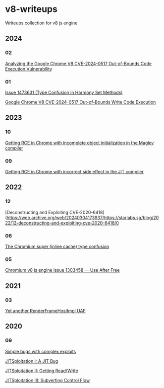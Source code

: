# v8-writeups
Writeups collection for v8 js engine

## 2024

### 02

[Analyzing the Google Chrome V8 CVE-2024-0517 Out-of-Bounds Code Execution Vulnerability](https://web.archive.org/web/20240301072350/https://dev.to/tutorialboy/analyzing-the-google-chrome-v8-cve-2024-0517-out-of-bounds-code-execution-vulnerability-28i3)

### 01

[Issue 1473631 (Type Confusion in Harmony Set Methods)](https://web.archive.org/web/20240301084921/https://cwresearchlab.co.kr/entry/Issue-1473631-Type-Confusion-in-Harmony-Set-Methods)

[Google Chrome V8 CVE-2024-0517 Out-of-Bounds Write Code Execution](https://web.archive.org/web/20240301070526/https://blog.exodusintel.com/2024/01/19/google-chrome-v8-cve-2024-0517-out-of-bounds-write-code-execution/)

## 2023

### 10
[Getting RCE in Chrome with incomplete object initialization in the Maglev compiler](https://web.archive.org/web/20240301070538/https://github.blog/2023-10-17-getting-rce-in-chrome-with-incomplete-object-initialization-in-the-maglev-compiler/)

### 09

[Getting RCE in Chrome with incorrect side effect in the JIT compiler](https://web.archive.org/web/20240301070547/https://github.blog/2023-09-26-getting-rce-in-chrome-with-incorrect-side-effect-in-the-jit-compiler/)

## 2022

### 12

[Deconstructing and Exploiting CVE-2020-6418](https://web.archive.org/web/20240304173937/https://starlabs.sg/blog/2022/12-deconstructing-and-exploiting-cve-2020-6418/0

### 06

[The Chromium super (inline cache) type confusion](https://web.archive.org/web/20240304173119/https://github.blog/2022-06-29-the-chromium-super-inline-cache-type-confusion/)

### 05

[Chromium v8 js engine issue 1303458 — Use After Free](https://web.archive.org/web/20240304172008/https://infosecwriteups.com/zero-day-vulnerability-chromium-v8-js-engine-issue-1303458-use-after-free-in-x64-instruction-e874419436a6?gi=6d3fc781bcbc)

## 2021

### 03

[Yet another RenderFrameHostImpl UAF](https://web.archive.org/web/20240304173007/https://microsoftedge.github.io/edgevr/posts/yet-another-uaf/)

## 2020

### 09

[Simple bugs with complex exploits](https://web.archive.org/web/20240304172757/https://www.elttam.com/blog/simple-bugs-with-complex-exploits/#content)

[JITSploitation I: A JIT Bug](https://web.archive.org/web/20240304174236/https://googleprojectzero.blogspot.com/2020/09/jitsploitation-one.html)

[JITSploitation II: Getting Read/Write](https://web.archive.org/web/20240131141658/https://googleprojectzero.blogspot.com/2020/09/jitsploitation-two.html)

[JITSploitation III: Subverting Control Flow](https://web.archive.org/web/20240131141702/https://googleprojectzero.blogspot.com/2020/09/jitsploitation-three.html)
